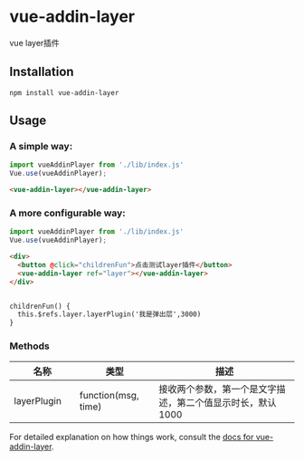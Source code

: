 # vue-addin-layer
vue layer插件

## Installation

`npm install vue-addin-layer`

## Usage
### A simple way:
```javascript
import vueAddinPlayer from './lib/index.js'
Vue.use(vueAddinPlayer);
```
```html
<vue-addin-layer></vue-addin-layer>
```

### A more configurable way:
```javascript
import vueAddinPlayer from './lib/index.js'
Vue.use(vueAddinPlayer);
```
```html
<div>
  <button @click="childrenFun">点击测试layer插件</button>
  <vue-addin-layer ref="layer"></vue-addin-layer>
</div>


childrenFun() {
  this.$refs.layer.layerPlugin('我是弹出层',3000)
}
```

### Methods
<table class="table table-bordered table-striped">
    <thead>
        <tr>
            <th style="width: 100px;">名称</th>
            <th>类型</th>
            <th>描述</th>
        </tr>
    </thead>
    <tbody>
        <tr>
            <td>layerPlugin</td>
            <td>function(msg, time)</td>
            <td>接收两个参数，第一个是文字描述，第二个值显示时长，默认1000</td>
        </tr>
    </tbody>
</table>

For detailed explanation on how things work, consult the [docs for vue-addin-layer](https://github.com/Ayana7/vue-addin-layer).

